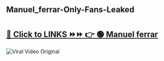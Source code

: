 
 ## Manuel_ferrar-Only-Fans-Leaked

# <h2><a href="https://clipsfans.com/Manuel_ferrar&ref=git">🔗 Click to LINKS ⏩⏩ 👉 🟢 Manuel ferrar </a></h2>

<a href="https://clipsfans.com/Manuel_ferrar&ref=git" rel="nofollow" data-target="animated-image.originalLink"><img src="https://i.ibb.co.com/xMMVF88/686577567.gif" alt="Viral Video Original" style="max-width: 100%; display: inline-block;" data-target="animated-image.originalImage"></a>
